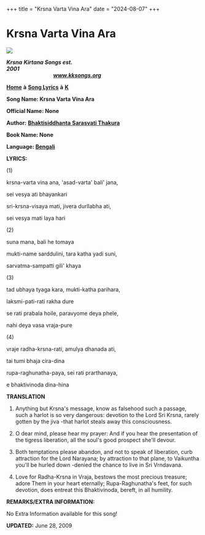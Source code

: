 +++
title = "Krsna Varta Vina Ara"
date = "2024-08-07"
+++

# Krsna Varta Vina Ara
**[![](http://kksongs.org/image_files/image002.jpg)](http://kksongs.org/)**

**_Krsna_** **_Kirtana Songs est. 2001_**                                                                                                                                                      **_www.kksongs.org_**

**[Home](http://kksongs.org/)** **à** **[Song Lyrics](http://kksongs.org/lyrics.html)** **à** **[K](http://kksongs.org/songs/song_k.html)**

**Song Name: Krsna Varta Vina Ara**

**Official Name: None**

**Author:** [**Bhaktisiddhanta** **Sarasvati Thakura**](http://kksongs.org/authors/list/bhaktisiddhanta.html)

**Book Name: None**

**Language: [Bengali](http://kksongs.org/language/list/bengali.html)**

**LYRICS:**

(1)

krsna-varta vina ana, 'asad-varta' bali' jana,

sei vesya ati bhayankari 

sri-krsna-visaya mati, jivera durllabha ati,

sei vesya mati laya hari 

(2)

suna mana, bali he tomaya 

mukti-name sarddulini, tara katha yadi suni,

sarvatma-sampatti gili' khaya 

(3)

tad ubhaya tyaga kara, mukti-katha parihara,

laksmi-pati-rati rakha dure 

se rati prabala hoile, paravyome deya phele,

nahi deya vasa vraja-pure 

(4)

vraje radha-krsna-rati, amulya dhanada ati,

tai tumi bhaja cira-dina 

rupa-raghunatha-paya, sei rati prarthanaya,

e bhaktivinoda dina-hina 

**TRANSLATION**

1) Anything but Krsna's message, know as falsehood such a passage, such a harlot is so very dangerous: devotion to the Lord Sri Krsna, rarely gotten by the jiva -that harlot steals away this consciousness. 

2) O dear mind, please hear my prayer: And if you hear the presentation of the tigress liberation, all the soul's good prospect she'll devour. 

3) Both temptations please abandon, and not to speak of liberation, curb attraction for the Lord Narayana; by attraction to that plane, to Vaikuntha you'll be hurled down -denied the chance to live in Sri Vrndavana. 

4) Love for Radha-Krsna in Vraja, bestows the most precious treasure; adore Them in your heart eternally; Rupa-Raghunatha's feet, for such devotion, does entreat this Bhaktivinoda, bereft, in all humility.

**REMARKS/EXTRA INFORMATION:**

No Extra Information available for this song!

**UPDATED:** June 28, 2009